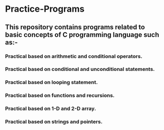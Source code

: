 # Practice-Programs
## This repository contains programs related to basic concepts of C programming language such as:-
### Practical based on arithmetic and conditional operators.
### Practical based on conditional and unconditional statements.
### Practical based on looping statement.
### Practical based on functions and recursions.
### Practical based on 1-D and 2-D array.
### Practical based on strings and pointers.
